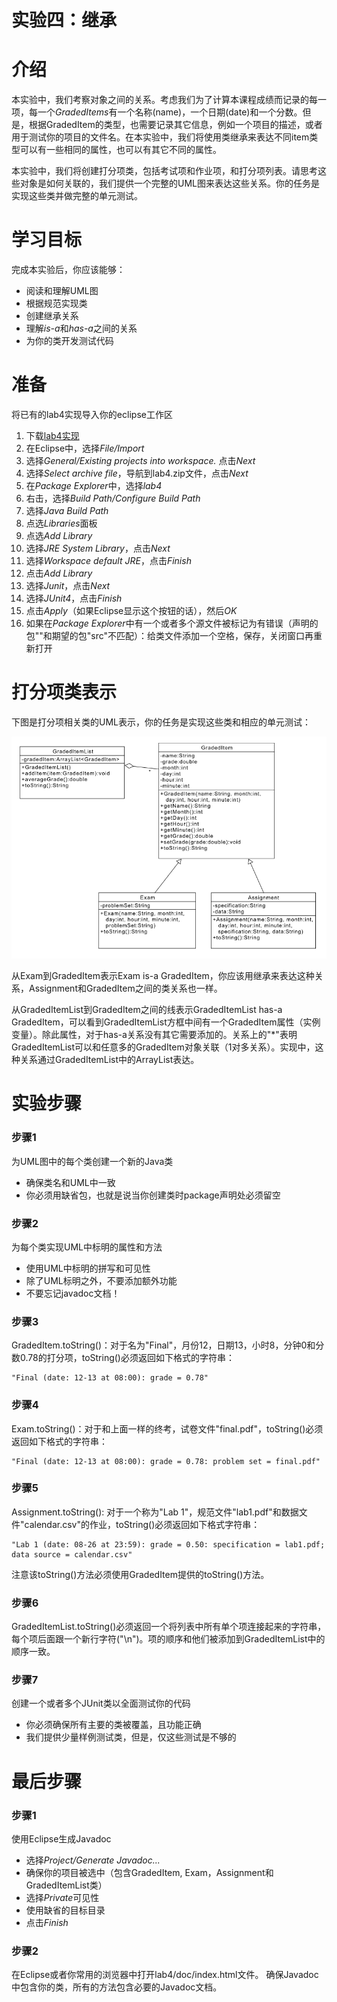 实验四：继承
======

# 介绍
本实验中，我们考察对象之间的关系。考虑我们为了计算本课程成绩而记录的每一项，每一个*GradedItems*有一个名称(name)，一个日期(date)和一个分数。但是，根据GradedItem的类型，也需要记录其它信息，例如一个项目的描述，或者用于测试你的项目的文件名。在本实验中，我们将使用类继承来表达不同item类型可以有一些相同的属性，也可以有其它不同的属性。

本实验中，我们将创建打分项类，包括考试项和作业项，和打分项列表。请思考这些对象是如何关联的，我们提供一个完整的UML图来表达这些关系。你的任务是实现这些类并做完整的单元测试。

# 学习目标
完成本实验后，你应该能够：
- 阅读和理解UML图
- 根据规范实现类
- 创建继承关系
- 理解*is-a*和*has-a*之间的关系
- 为你的类开发测试代码

# 准备

将已有的lab4实现导入你的eclipse工作区
1. 下载[lab4实现](lab4.zip)
2. 在Eclipse中，选择*File/Import*
3. 选择*General/Existing projects into workspace.* 点击*Next*
4. 选择*Select archive file*，导航到lab4.zip文件，点击*Next*
5. 在*Package Explorer*中，选择*lab4*
6. 右击，选择*Build Path/Configure Build Path*
7. 选择*Java Build Path*
8. 点选*Libraries*面板
9. 点选*Add Library*
10. 选择*JRE System Library*，点击*Next*
11. 选择*Workspace default JRE*，点击*Finish*
12. 点击*Add Library*
13. 选择*Junit*，点击*Next*
14. 选择*JUnit4*，点击*Finish*
15. 点击*Apply*（如果Eclipse显示这个按钮的话），然后*OK*
16. 如果在*Package Explorer*中有一个或者多个源文件被标记为有错误（声明的包""和期望的包"src"不匹配）：给类文件添加一个空格，保存，关闭窗口再重新打开

# 打分项类表示

下图是打分项相关类的UML表示，你的任务是实现这些类和相应的单元测试：

![graded items uml](images/graded_items_uml.png)

从Exam到GradedItem表示Exam is-a GradedItem，你应该用继承来表达这种关系，Assignment和GradedItem之间的类关系也一样。

从GradedItemList到GradedItem之间的线表示GradedItemList has-a GradedItem，可以看到GradedItemList方框中间有一个GradedItem属性（实例变量）。除此属性，对于has-a关系没有其它需要添加的。关系上的"*"表明GradedItemList可以和任意多的GradedItem对象关联（1对多关系）。实现中，这种关系通过GradedItemList中的ArrayList<GradedItem>表达。

# 实验步骤

### 步骤1
为UML图中的每个类创建一个新的Java类
- 确保类名和UML中一致
- 你必须用缺省包，也就是说当你创建类时package声明处必须留空

### 步骤2
为每个类实现UML中标明的属性和方法
- 使用UML中标明的拼写和可见性
- 除了UML标明之外，不要添加额外功能
- 不要忘记javadoc文档！

### 步骤3
GradedItem.toString()：对于名为"Final"，月份12，日期13，小时8，分钟0和分数0.78的打分项，toString()必须返回如下格式的字符串：

```
"Final (date: 12-13 at 08:00): grade = 0.78"
```

### 步骤4
Exam.toString()：对于和上面一样的终考，试卷文件"final.pdf"，toString()必须返回如下格式的字符串：

```
"Final (date: 12-13 at 08:00): grade = 0.78: problem set = final.pdf"
```

### 步骤5
Assignment.toString(): 对于一个称为"Lab 1"，规范文件"lab1.pdf"和数据文件"calendar.csv"的作业，toString()必须返回如下格式字符串：

```
"Lab 1 (date: 08-26 at 23:59): grade = 0.50: specification = lab1.pdf; data source = calendar.csv"
```

注意该toString()方法必须使用GradedItem提供的toString()方法。

### 步骤6
GradedItemList.toString()必须返回一个将列表中所有单个项连接起来的字符串，每个项后面跟一个新行字符("\n")。项的顺序和他们被添加到GradedItemList中的顺序一致。

### 步骤7
创建一个或者多个JUnit类以全面测试你的代码
- 你必须确保所有主要的类被覆盖，且功能正确
- 我们提供少量样例测试类，但是，仅这些测试是不够的

# 最后步骤

### 步骤1
使用Eclipse生成Javadoc
- 选择*Project/Generate Javadoc...*
- 确保你的项目被选中（包含GradedItem, Exam，Assignment和GradedItemList类）
- 选择*Private*可见性
- 使用缺省的目标目录
- 点击*Finish*


### 步骤2
在Eclipse或者你常用的浏览器中打开lab4/doc/index.html文件。 确保Javadoc中包含你的类，所有的方法包含必要的Javadoc文档。




